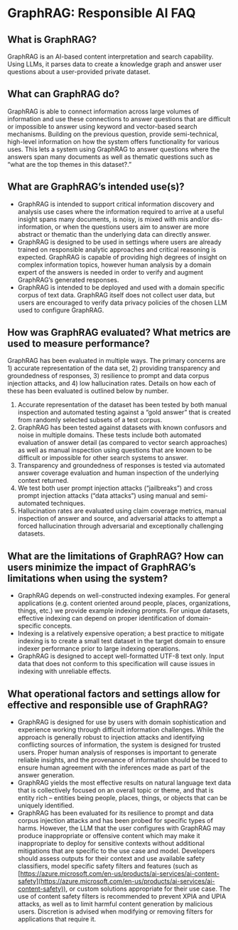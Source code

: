 # GraphRAG: Responsible AI FAQ

## What is GraphRAG?
GraphRAG is an AI-based content interpretation and search capability. Using LLMs, it parses data to create a knowledge graph and answer user questions about a user-provided private dataset.

## What can GraphRAG do?
GraphRAG is able to connect information across large volumes of information and use these connections to answer questions that are difficult or impossible to answer using keyword and vector-based search mechanisms. Building on the previous question, provide semi-technical, high-level information on how the system offers functionality for various uses.  This lets a system using GraphRAG to answer questions where the answers span many documents as well as thematic questions such as “what are the top themes in this dataset?.”

## What are GraphRAG’s intended use(s)?
- GraphRAG is intended to support critical information discovery and analysis use cases where the information required to arrive at a useful insight spans many documents, is noisy, is mixed with mis and/or dis-information, or when the questions users aim to answer are more abstract or thematic than the underlying data can directly answer.
- GraphRAG is designed to be used in settings where users are already trained on responsible analytic approaches and critical reasoning is expected. GraphRAG is capable of providing high degrees of insight on complex information topics, however human analysis by a domain expert of the answers is needed in order to verify and augment GraphRAG’s generated responses.
- GraphRAG is intended to be deployed and used with a domain specific corpus of text data. GraphRAG itself does not collect user data, but users are encouraged to verify data privacy policies of the chosen LLM used to configure GraphRAG.

## How was GraphRAG evaluated? What metrics are used to measure performance?

GraphRAG has been evaluated in multiple ways.  The primary concerns are 1) accurate representation of the data set, 2) providing transparency and  groundedness of responses, 3) resilience to prompt and data corpus injection attacks, and 4) low hallucination rates.  Details on how each of these has been evaluated is outlined below by number.
  1. Accurate representation of the dataset has been tested by both manual inspection and automated testing against a “gold answer” that is created from randomly selected subsets of a test corpus.
  1. GraphRAG has been tested against datasets with known confusors and noise in multiple domains. These tests include both automated evaluation of answer detail (as compared to vector search approaches) as well as manual inspection using questions that are known to be difficult or impossible for other search systems to answer.
  1. Transparency and groundedness of responses is tested via automated answer coverage evaluation and human inspection of the underlying context returned.
  1. We test both user prompt injection attacks (“jailbreaks”) and cross prompt injection attacks (“data attacks”) using manual and semi-automated techniques.
  1. Hallucination rates are evaluated using claim coverage metrics, manual inspection of answer and source, and adversarial attacks to attempt a forced hallucination through adversarial and exceptionally challenging datasets.

## What are the limitations of GraphRAG? How can users minimize the impact of GraphRAG’s limitations when using the system?
- GraphRAG depends on well-constructed indexing examples.  For general applications (e.g. content oriented around people, places, organizations, things, etc.) we provide example indexing prompts. For unique datasets, effective indexing can depend on proper identification of domain-specific concepts.
- Indexing is a relatively expensive operation; a best practice to mitigate indexing is to create a small test dataset in the target domain to ensure indexer performance prior to large indexing operations.
- GraphRAG is designed to accept well-formatted UTF-8 text only.  Input data that does not conform to this specification will cause issues in indexing with unreliable effects.

## What operational factors and settings allow for effective and responsible use of GraphRAG?
- GraphRAG is designed for use by users with domain sophistication and experience working through difficult information challenges.  While the approach is generally robust to injection attacks and identifying conflicting sources of information, the system is designed for trusted users. Proper human analysis of responses is important to generate reliable insights, and the provenance of information should be traced to ensure human agreement with the inferences made as part of the answer generation.
- GraphRAG yields the most effective results on natural language text data that is collectively focused on an overall topic or theme, and that is entity rich – entities being people, places, things, or objects that can be uniquely identified.
- GraphRAG has been evaluated for its resilience to prompt and data corpus injection attacks and has been probed for specific types of harms. However, the LLM that the user configures with GraphRAG may produce inappropriate or offensive content which may make it inappropriate to deploy for sensitive contexts without additional mitigations that are specific to the use case and model. Developers should assess outputs for their context and use available safety classifiers, model specific safety filters and features (such as [https://azure.microsoft.com/en-us/products/ai-services/ai-content-safety](https://azure.microsoft.com/en-us/products/ai-services/ai-content-safety)), or custom solutions appropriate for their use case. The use of content safety filters is recommended to prevent XPIA and UPIA attacks, as well as to limit harmful content generation by malicious users. Discretion is advised when modifying or removing filters for applications that require it.
